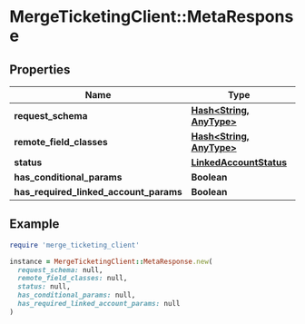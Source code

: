 # MergeTicketingClient::MetaResponse

## Properties

| Name | Type | Description | Notes |
| ---- | ---- | ----------- | ----- |
| **request_schema** | [**Hash&lt;String, AnyType&gt;**](AnyType.md) |  |  |
| **remote_field_classes** | [**Hash&lt;String, AnyType&gt;**](AnyType.md) |  | [optional] |
| **status** | [**LinkedAccountStatus**](LinkedAccountStatus.md) |  | [optional] |
| **has_conditional_params** | **Boolean** |  |  |
| **has_required_linked_account_params** | **Boolean** |  |  |

## Example

```ruby
require 'merge_ticketing_client'

instance = MergeTicketingClient::MetaResponse.new(
  request_schema: null,
  remote_field_classes: null,
  status: null,
  has_conditional_params: null,
  has_required_linked_account_params: null
)
```


